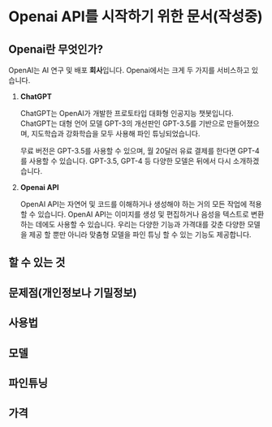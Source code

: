 # Openai API를 시작하기 위한 문서(작성중)

## Openai란 무엇인가?

OpenAI는 AI 연구 및 배포 **회사**입니다. Openai에서는 크게 두 가지를 서비스하고 있습니다.

1. **ChatGPT**
    
    ChatGPT는 OpenAI가 개발한 프로토타입 대화형 인공지능 챗봇입니다. ChatGPT는 대형 언어 모델 GPT-3의 개선판인 GPT-3.5를 기반으로 만들어졌으며, 지도학습과 강화학습을 모두 사용해 파인 튜닝되었습니다.
    
    무료 버전은 GPT-3.5를 사용할 수 있으며, 월 20달러 유료 결제를 한다면 GPT-4를 사용할 수 있습니다.
    GPT-3.5, GPT-4 등 다양한 모델은 뒤에서 다시 소개하겠습니다.
    
2. **Openai API**
    
    OpenAI API는 자연어 및 코드를 이해하거나 생성해야 하는 거의 모든 작업에 적용할 수 있습니다. OpenAI API는 이미지를 생성 및 편집하거나 음성을 텍스트로 변환하는 데에도 사용할 수 있습니다. 우리는 다양한 기능과 가격대를 갖춘 다양한 모델을 제공 할 뿐만 아니라 맞춤형 모델을 파인 튜닝 할 수 있는 기능도 제공합니다.
    

## 할 수 있는 것

## 문제점(개인정보나 기밀정보)

## 사용법

## 모델

## 파인튜닝

## 가격
